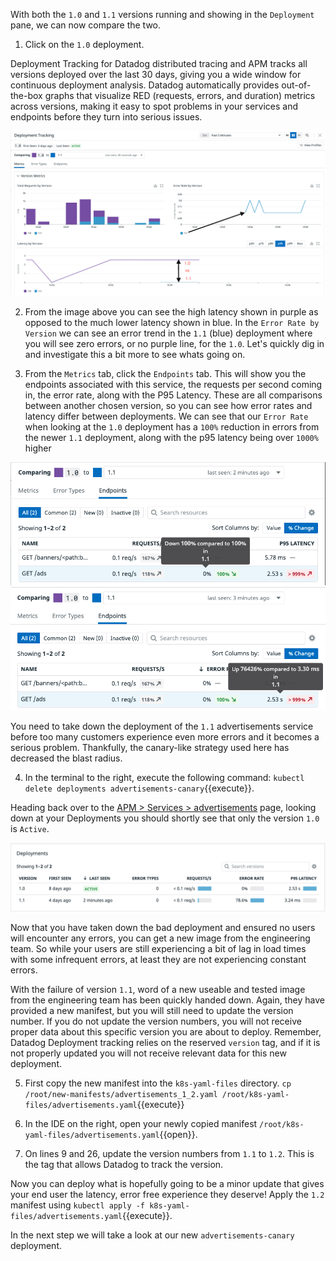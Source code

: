 With both the `1.0` and `1.1` versions running and showing in the `Deployment` pane, we can now compare the two. 

1. Click on the `1.0` deployment. 

  Deployment Tracking for Datadog distributed tracing and APM tracks all versions deployed over the last 30 days, giving you a wide window for continuous deployment analysis. Datadog automatically provides out-of-the-box graphs that visualize RED (requests, errors, and duration) metrics across versions, making it easy to spot problems in your services and endpoints before they turn into serious issues.

![1.0 vs 1.1](./assets/old_vs_new.png)

2. From the image above you can see the high latency shown in purple as opposed to the much lower latency shown in blue. In the `Error Rate by Version` we can see an error trend in the `1.1` (blue) deployment where you will see zero errors, or no purple line, for the `1.0`. Let's quickly dig in and investigate this a bit more to see whats going on. 

3. From the `Metrics` tab, click the `Endpoints` tab. This will show you the endpoints associated with this service, the requests per second coming in, the error rate, along with the P95 Latency. These are all comparisons between another chosen version, so you can see how error rates and latency differ between deployments. We can see that our `Error Rate` when looking at the `1.0` deployment has a `100%` reduction in errors from the newer `1.1` deployment, along with the p95 latency being over `1000%` higher

![Endpoints error rate](./assets/error_rate.png)
![Latency rate](./assets/p95_latency.png)

You need to take down the deployment of the `1.1` advertisements service before too many customers experience even more errors and it becomes a serious problem. Thankfully, the canary-like strategy used here has decreased the blast radius.

4. In the terminal to the right, execute the following command: `kubectl delete deployments advertisements-canary`{{execute}}.

Heading back over to the [APM > Services > advertisements](https://app.datadoghq.com/apm/service/advertisements) page, looking down at your Deployments you should shortly see that only the version `1.0` is `Active`. 

![1.0 Only Active](./assets/one_active_deploy.png)

Now that you have taken down the bad deployment and ensured no users will encounter any errors, you can get a new image from the engineering team. So while your users are still experiencing a bit of lag in load times with some infrequent errors, at least they are not experiencing constant errors.

With the failure of version `1.1`, word of a new useable and tested image from the engineering team has been quickly handed down. Again, they have provided a new manifest, but you will still need to update the version number. If you do not update the version numbers, you will not receive proper data about this specific version you are about to deploy. Remember, Datadog Deployment tracking relies on the reserved  `version` tag, and if it is not properly updated you will not receive relevant data for this new deployment.

5. First copy the new manifest into the `k8s-yaml-files` directory. `cp /root/new-manifests/advertisements_1_2.yaml /root/k8s-yaml-files/advertisements.yaml`{{execute}}

6. In the IDE on the right, open your newly copied manifest `/root/k8s-yaml-files/advertisements.yaml`{{open}}.

7. On lines 9 and 26, update the version numbers from `1.1` to `1.2`. This is the tag that allows Datadog to track the version. 

Now you can deploy what is hopefully going to be a minor update that gives your end user the latency, error free experience they deserve! Apply the `1.2` manifest using `kubectl apply -f k8s-yaml-files/advertisements.yaml`{{execute}}. 

In the next step we will take a look at our new `advertisements-canary` deployment.
